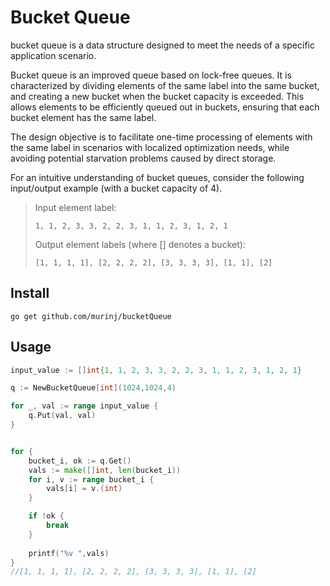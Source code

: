 
# Bucket Queue
bucket queue is a data structure designed to meet the needs of a specific application scenario.

Bucket queue is an improved queue based on lock-free queues. It is characterized by dividing elements of the same label into the same bucket, and creating a new bucket when the bucket capacity is exceeded. 
This allows elements to be efficiently queued out in buckets, ensuring that each bucket element has the same label. 

The design objective is to facilitate one-time processing of elements with the same label in scenarios with localized optimization needs, while avoiding potential starvation problems caused by direct storage.

For an intuitive understanding of bucket queues, consider the following input/output example (with a bucket capacity of 4).
> Input element label:
> 
> `1, 1, 2, 3, 3, 2, 2, 3, 1, 1, 2, 3, 1, 2, 1`
> 
> Output element labels (where [] denotes a bucket):
> 
>`[1, 1, 1, 1], [2, 2, 2, 2], [3, 3, 3, 3], [1, 1], [2]`




## Install
`go get github.com/murinj/bucketQueue`


## Usage
```go
input_value := []int{1, 1, 2, 3, 3, 2, 2, 3, 1, 1, 2, 3, 1, 2, 1}

q := NewBucketQueue[int](1024,1024,4)

for _, val := range input_value {
    q.Put(val, val)
}


for {
    bucket_i, ok := q.Get()
    vals := make([]int, len(bucket_i))
    for i, v := range bucket_i {
        vals[i] = v.(int)
    }

    if !ok {
        break
    } 
	
	printf("%v ",vals)
}
//[1, 1, 1, 1], [2, 2, 2, 2], [3, 3, 3, 3], [1, 1], [2]



```
